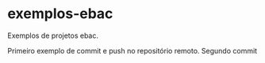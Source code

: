 # exemplos-ebac
Exemplos de projetos ebac.

Primeiro exemplo de commit e push no repositório remoto.
Segundo commit
